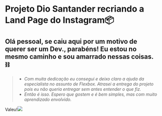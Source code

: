 # Projeto Dio Santander recriando a Land Page do Instagram:package:

## Olá pessoal, se caiu aqui por um motivo de querer ser um Dev., parabéns! Eu estou no mesmo caminho e sou amarrado nessas coisas.:chains:

> - *Com muita dedicação eu consegui e deixo claro a ajuda da especialista no assunto de Flexbox. Atrasei a entrega do projeto pois eu não queria entregar sem antes entender o que fiz.*
> - *Então é isso. Espero que gostem e é bem simples, mas com muito aprendizado envolvido.*



Valeu!![](C:\workspace-flexbox-dio-santander\imagens\logo-edson.png)

[^Edson França Vasconcelos ]: :telephone_receiver: 81-9-9268-6400





